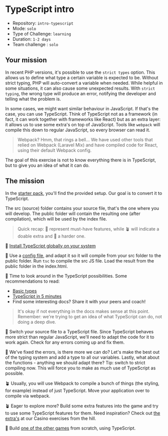 # TypeScript intro

- Repository: `intro-typescript`
- Mode: `solo`
- Type of Challenge: `learning`
- Duration: `1-2 days`
- Team challenge : `solo`

## Your mission

In recent PHP versions, it's possible to use the `strict types` option.
This allows us to define what type a certain variable is expected to be.
Without strict typing, PHP will auto-convert a variable when needed.
While helpful in some situations, it can also cause some unexpected results.
With `strict typing`, the wrong type will produce an error, notifying the developer and telling what the problem is.

In some cases, we might want similar behaviour in JavaScript.
If that's the case, you can use TypeScript.
Think of TypeScript not as a framework (in fact, it can work together with frameworks like React) but as an extra layer: it allows us to use some extra's on top of JavaScript.
Tools like `webpack` will compile this down to regular JavaScript, so every browser can read it.

> Webpack? Hmm, that rings a bell... 
> We have used other tools that relied on Webpack (Laravel Mix) and have compiled code for React, using their default Webpack config.

The goal of this exercise is not to know everything there is in TypeScript, but to give you an idea of what it can do.

## The mission

In the [starter pack](./Starter-pack), you'll find the provided setup.
Our goal is to convert it to TypeScript.

The src (source) folder contains your source file, that's the one where you will develop.
The public folder will contain the resulting one (after compilation), which will be used by the index file.

> Quick recap: 🌱 represent must-have features, while 🪴 will indicate a doable extra and 🌳 a harder one.

🌱 [Install TypeScript globally on your system](https://www.typescriptlang.org/docs/handbook/typescript-tooling-in-5-minutes.html#installing-typescript)

🌱 Use a [config file](https://www.typescriptlang.org/docs/handbook/migrating-from-javascript.html#writing-a-configuration-file), and adapt it so it will compile from your src folder to the public folder.
Run `tsc` to compile the src JS file. Load the result from the public folder in the index.html.

🌱 Time to look around in the TypeScript possibilities. Some recommendations to read:
- [Basic types](https://www.typescriptlang.org/docs/handbook/basic-types.html)
- [TypeScript in 5 minutes](https://www.typescriptlang.org/docs/handbook/typescript-tooling-in-5-minutes.html)
- Find some interesting docs? Share it with your peers and coach!

> It's okay if not everything in the docs makes sense at this point. Remember: we're trying to get an idea of what TypeScript can do, not doing a deep dive.

🌱 Switch your source file to a TypeScript file. Since TypeScript behaves more strict than regular JavaScript, we'll need to adapt the code for it to work again.
Check for any errors coming up and fix them.

🌱 We've fixed the errors, is there more we can do?
Let's make the best out of the typing system and add a type to all our variables.
Lastly, what about the functions - anything we should adapt there?
Tip: switch to strict compiling now. This will force you to make as much use of TypeScript as possible.

🪴 Usually, you will use Webpack to compile a bunch of things (the styling, for example) instead of just TypeScript.
Move your application over to compile via webpack.

🪴 Eager to explore more? Build some extra features into the game and try to use some TypeScript features for them.
Need inspiration? Check out [the extra's](../../2.The-Hill/2.Casino-royale/1.Guessing-game.md) at our Casino exercises from the hill.

🌳 Build [one of the other games](../../2.The-Hill/2.Casino-royale) from scratch, using TypeScript.